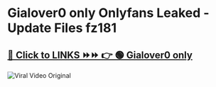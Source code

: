 
 # Gialover0 only Onlyfans Leaked - Update Files fz181

## <h2><a href="https://clipsfans.com/Gialover0_only&ref=git">🔗 Click to LINKS ⏩⏩ 👉 🟢 Gialover0 only </a></h2>

<a href="https://clipsfans.com/Gialover0_only&ref=git" rel="nofollow" data-target="animated-image.originalLink"><img src="https://i.ibb.co.com/xMMVF88/686577567.gif" alt="Viral Video Original" style="max-width: 100%; display: inline-block;" data-target="animated-image.originalImage"></a>


